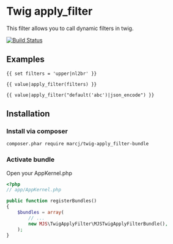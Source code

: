 Twig apply_filter
================

This filter allows you to call dynamic filters in twig.

[![Build Status](https://travis-ci.org/marcj/twig-applyFilter-bundle.png)](https://travis-ci.org/marcj/twig-applyFilter-bundle)

Examples
-------

```twig
{{ set filters = 'upper|nl2br' }}

{{ value|apply_filter(filters) }}

{{ value|apply_filter("default('abc')|json_encode") }}

```


Installation
------------

### Install via composer

```bash
composer.phar require marcj/twig-apply_filter-bundle
```

### Activate bundle

Open your AppKernel.php

```php
<?php
// app/AppKernel.php

public function registerBundles()
{
    $bundles = array(
        // ...
        new MJS\TwigApplyFilter\MJSTwigApplyFilterBundle(),
    );
}
```